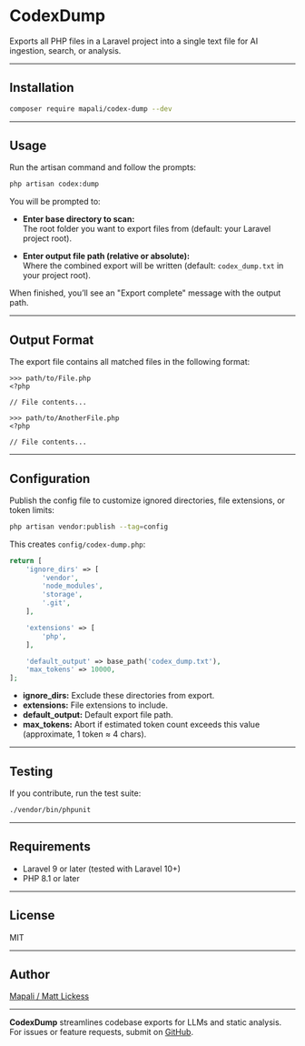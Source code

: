 # CodexDump

Exports all PHP files in a Laravel project into a single text file for AI ingestion, search, or analysis.

---

## Installation

```bash
composer require mapali/codex-dump --dev
```

---

## Usage

Run the artisan command and follow the prompts:

```bash
php artisan codex:dump
```

You will be prompted to:

- **Enter base directory to scan:**  
  The root folder you want to export files from (default: your Laravel project root).

- **Enter output file path (relative or absolute):**  
  Where the combined export will be written (default: `codex_dump.txt` in your project root).

When finished, you’ll see an "Export complete" message with the output path.

---

## Output Format

The export file contains all matched files in the following format:

```
>>> path/to/File.php
<?php

// File contents...

>>> path/to/AnotherFile.php
<?php

// File contents...
```

---

## Configuration

Publish the config file to customize ignored directories, file extensions, or token limits:

```bash
php artisan vendor:publish --tag=config
```

This creates `config/codex-dump.php`:

```php
return [
    'ignore_dirs' => [
        'vendor',
        'node_modules',
        'storage',
        '.git',
    ],

    'extensions' => [
        'php',
    ],

    'default_output' => base_path('codex_dump.txt'),
    'max_tokens' => 10000,
];
```

- **ignore_dirs:** Exclude these directories from export.
- **extensions:** File extensions to include.
- **default_output:** Default export file path.
- **max_tokens:** Abort if estimated token count exceeds this value (approximate, 1 token ≈ 4 chars).

---

## Testing

If you contribute, run the test suite:

```bash
./vendor/bin/phpunit
```

---

## Requirements

- Laravel 9 or later (tested with Laravel 10+)
- PHP 8.1 or later

---

## License

MIT

---

## Author

[Mapali / Matt Lickess](https://github.com/mattlickess)

---

**CodexDump** streamlines codebase exports for LLMs and static analysis.  
For issues or feature requests, submit on [GitHub](https://github.com/mapali/codex-dump).
